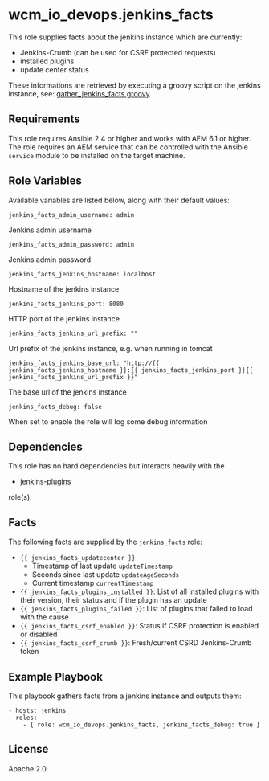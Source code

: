 # wcm_io_devops.jenkins_facts

This role supplies facts about the jenkins instance which are currently:

* Jenkins-Crumb (can be used for CSRF protected requests)
* installed plugins
* update center status

These informations are retrieved by executing a groovy script on the
jenkins instance, see:
[gather_jenkins_facts.groovy](scripts/groovy/gather_jenkins_facts.groovy)

## Requirements

This role requires Ansible 2.4 or higher and works with AEM 6.1 or higher. The role requires an AEM service that can be controlled with the Ansible `service` module to be installed on the target machine.

## Role Variables

Available variables are listed below, along with their default values:

    jenkins_facts_admin_username: admin

Jenkins admin username

    jenkins_facts_admin_password: admin

Jenkins admin password

    jenkins_facts_jenkins_hostname: localhost

Hostname of the jenkins instance

    jenkins_facts_jenkins_port: 8080

HTTP port of the jenkins instance

    jenkins_facts_jenkins_url_prefix: ""

Url prefix of the jenkins instance, e.g. when running in tomcat

    jenkins_facts_jenkins_base_url: "http://{{ jenkins_facts_jenkins_hostname }}:{{ jenkins_facts_jenkins_port }}{{ jenkins_facts_jenkins_url_prefix }}"

The base url of the jenkins instance

    jenkins_facts_debug: false

When set to enable the role will log some debug information

## Dependencies

This role has no hard dependencies but interacts heavily with the

* [jenkins-plugins](https://github.com/wcm-io-devops/ansible-jenkins-plugins.git)

role(s).

## Facts

The following facts are supplied by the `jenkins_facts` role:

* `{{ jenkins_facts_updatecenter }}`
  * Timestamp of last update `updateTimestamp`
  * Seconds since last update `updateAgeSeconds`
  * Current timestamp `currentTimestamp`
* `{{ jenkins_facts_plugins_installed }}`: List of all installed plugins
  with their version, their status and if the plugin has an update
* `{{ jenkins_facts_plugins_failed }}`: List of plugins that failed to
  load with the cause
* `{{ jenkins_facts_csrf_enabled }}`: Status if CSRF protection is
  enabled or disabled
* `{{ jenkins_facts_csrf_crumb }}`: Fresh/current CSRD Jenkins-Crumb token

## Example Playbook

This playbook gathers facts from a jenkins instance and outputs them:

    - hosts: jenkins
      roles:
        - { role: wcm_io_devops.jenkins_facts, jenkins_facts_debug: true }

## License

Apache 2.0
